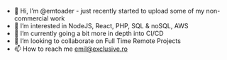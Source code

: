 - 👋 Hi, I’m @emtoader - just recently started to upload some of my non-commercial work
- 👀 I’m interested in NodeJS, React, PHP, SQL & noSQL, AWS
- 🌱 I’m currently going a bit more in depth into CI/CD
- 💞️ I’m looking to collaborate on Full Time Remote Projects
- 📫 How to reach me emil@exclusive.ro
